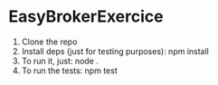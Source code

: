# EasyBrokerExercice

1. Clone the repo
2. Install deps (just for testing purposes): npm install
2. To run it, just: node .
3. To run the tests: npm test